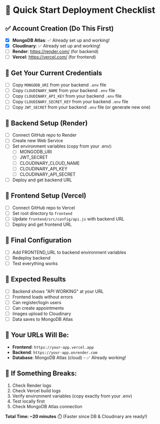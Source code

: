# 🚀 Quick Start Deployment Checklist

## ✅ Account Creation (Do This First)
- [x] **MongoDB Atlas**: ✅ Already set up and working!
- [x] **Cloudinary**: ✅ Already set up and working!
- [ ] **Render**: https://render.com/ (for backend)
- [ ] **Vercel**: https://vercel.com/ (for frontend)

## 🔑 Get Your Current Credentials
- [ ] Copy `MONGODB_URI` from your backend `.env` file
- [ ] Copy `CLOUDINARY_NAME` from your backend `.env` file
- [ ] Copy `CLOUDINARY_API_KEY` from your backend `.env` file
- [ ] Copy `CLOUDINARY_SECRET_KEY` from your backend `.env` file
- [ ] Copy `JWT_SECRET` from your backend `.env` file (or generate new one)

## 🔧 Backend Setup (Render)
- [ ] Connect GitHub repo to Render
- [ ] Create new Web Service
- [ ] Set environment variables (copy from your .env):
  - [ ] MONGODB_URI
  - [ ] JWT_SECRET
  - [ ] CLOUDINARY_CLOUD_NAME
  - [ ] CLOUDINARY_API_KEY
  - [ ] CLOUDINARY_API_SECRET
- [ ] Deploy and get backend URL

## 🎨 Frontend Setup (Vercel)
- [ ] Connect GitHub repo to Vercel
- [ ] Set root directory to `frontend`
- [ ] Update `frontend/src/config/api.js` with backend URL
- [ ] Deploy and get frontend URL

## 🔄 Final Configuration
- [ ] Add FRONTEND_URL to backend environment variables
- [ ] Redeploy backend
- [ ] Test everything works

## 🎯 Expected Results
- [ ] Backend shows "API WORKING" at your URL
- [ ] Frontend loads without errors
- [ ] Can register/login users
- [ ] Can create appointments
- [ ] Images upload to Cloudinary
- [ ] Data saves to MongoDB Atlas

## 📱 Your URLs Will Be:
- **Frontend**: `https://your-app.vercel.app`
- **Backend**: `https://your-app.onrender.com`
- **Database**: MongoDB Atlas (cloud) - ✅ Already working!

## 🚨 If Something Breaks:
1. Check Render logs
2. Check Vercel build logs
3. Verify environment variables (copy exactly from your .env)
4. Test locally first
5. Check MongoDB Atlas connection

**Total Time: ~20 minutes** ⏱️ (Faster since DB & Cloudinary are ready!) 
